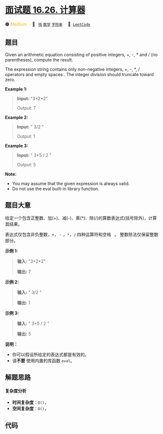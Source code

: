 # [面试题 16.26. 计算器](https://leetcode.cn/problems/calculator-lcci)

🟠 <font color=#ffb800>Medium</font>&emsp; 🔖&ensp; [`栈`](/leetcode-js/outline/tag/stack.md) [`数学`](/leetcode-js/outline/tag/math.md) [`字符串`](/leetcode-js/outline/tag/string.md)&emsp; 🔗&ensp;[`LeetCode`](https://leetcode.cn/problems/calculator-lcci)

## 题目

Given an arithmetic equation consisting of positive integers, +, -, * and /
(no paren­theses), compute the result.

The expression string contains only non-negative integers, +, -, *, /
operators and empty spaces . The integer division should truncate toward zero.

**Example  1:**

> 
> 
> 
> 
> 
> **Input:** "3+2*2"
> 
> Output: 7

**Example 2:**

> 
> 
> 
> 
> 
> **Input:** " 3/2 "
> 
> Output: 1

**Example 3:**

> 
> 
> 
> 
> 
> **Input:** " 3+5 / 2 "
> 
> Output: 5
> 
> 

**Note:**

  * You may assume that the given expression is always valid.
  * Do not use the eval built-in library function.


## 题目大意

给定一个包含正整数、加(+)、减(-)、乘(*)、除(/)的算数表达式(括号除外)，计算其结果。

表达式仅包含非负整数，`+`， `-` ，`*`，`/` 四种运算符和空格 ` `。 整数除法仅保留整数部分。

**示例  1:**

> 
> 
> 
> 
> 
> **输入:** "3+2*2"
> 
> **输出:** 7
> 
> 

**示例 2:**

> 
> 
> 
> 
> 
> **输入:** " 3/2 "
> 
> **输出:** 1

**示例 3:**

> 
> 
> 
> 
> 
> **输入:** " 3+5 / 2 "
> 
> **输出:** 5
> 
> 

**说明：**

  * 你可以假设所给定的表达式都是有效的。
  * 请**不要** 使用内置的库函数 `eval`。


## 解题思路

#### 复杂度分析

- **时间复杂度**：`O()`，
- **空间复杂度**：`O()`，

## 代码

```javascript

```